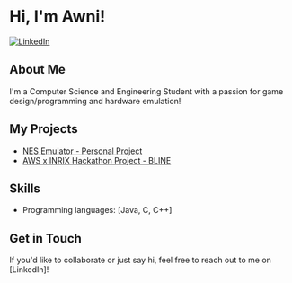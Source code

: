 # Hi, I'm Awni! 

[![LinkedIn](https://img.shields.io/badge/LinkedIn-0077B5?style=for-the-badge&logo=linkedin&logoColor=white)](https://www.linkedin.com/in/awni-alquraini/)

## About Me
I'm a Computer Science and Engineering Student with a passion for game design/programming and hardware emulation!

## My Projects
* [NES Emulator - Personal Project](https://github.com/theonelog/NES-Emulator)
* [AWS x INRIX Hackathon Project - BLINE](https://github.com/NeonD00m/BLINE)

## Skills
* Programming languages: [Java, C, C++]
## Get in Touch
If you'd like to collaborate or just say hi, feel free to reach out to me on [LinkedIn]!
